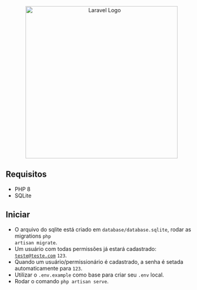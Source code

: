<p align="center"><a href="https://laravel.com" target="_blank"><img src="https://raw.githubusercontent.com/laravel/art/master/logo-lockup/5%20SVG/2%20CMYK/1%20Full%20Color/laravel-logolockup-cmyk-red.svg" width="400" alt="Laravel Logo"></a></p>

## Requisitos
- PHP 8
- SQLite

## Iniciar
- O arquivo do sqlite está criado em <code>database/database.sqlite</code>, rodar as migrations <code>php artisan migrate</code>.
- Um usuário com todas permissões já estará cadastrado: <code>teste@teste.com</code> <code>123</code>.
- Quando um usuário/permissionário é cadastrado, a senha é setada automaticamente para <code>123</code>.
- Utilizar o <code>.env.example</code> como base para criar seu <code>.env</code> local.
- Rodar o comando <code>php artisan serve</code>.

